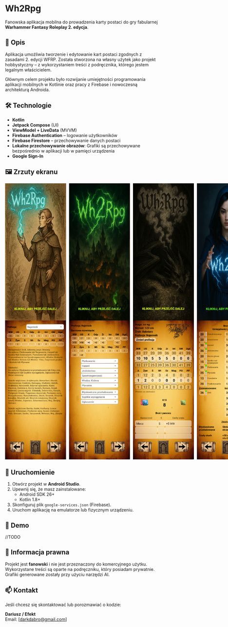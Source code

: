 # Wh2Rpg

Fanowska aplikacja mobilna do prowadzenia karty postaci do gry fabularnej **Warhammer Fantasy Roleplay 2. edycja**.

## 🎯 Opis

Aplikacja umożliwia tworzenie i edytowanie kart postaci zgodnych z zasadami 2. edycji WFRP. Została stworzona na własny użytek jako projekt hobbystyczny – z wykorzystaniem treści z podręcznika, którego jestem legalnym właścicielem.

Głównym celem projektu było rozwijanie umiejętności programowania aplikacji mobilnych w Kotlinie oraz pracy z Firebase i nowoczesną architekturą Androida.

## 🛠 Technologie

- **Kotlin**
- **Jetpack Compose** (UI)
- **ViewModel + LiveData** (MVVM)
- **Firebase Authentication** – logowanie użytkowników
- **Firebase Firestore** – przechowywanie danych postaci
- **Lokalne przechowywanie obrazów**: Grafiki są przechowywane bezpośrednio w aplikacji lub w pamięci urządzenia
- **Google Sign-In**

## 🖼 Zrzuty ekranu

<div style="display: flex; gap: 10px;">
  <img src="screenshots/screen01.png" width="200"/>
  <img src="screenshots/screen02.png" width="200"/>
  <img src="screenshots/screen03.png" width="200"/>
  <img src="screenshots/screen04.png" width="200"/>
</div>
<div style="display: flex; gap: 10px;">
  <img src="screenshots/screen5.png" width="200"/>
  <img src="screenshots/screen6.png" width="200"/>
  <img src="screenshots/screen7.png" width="200"/>
  <img src="screenshots/screen8.png" width="200"/>
</div>

## 🚀 Uruchomienie

1. Otwórz projekt w **Android Studio**.
2. Upewnij się, że masz zainstalowane:
   - Android SDK 26+
   - Kotlin 1.8+
3. Skonfiguruj plik `google-services.json` (Firebase).
4. Uruchom aplikację na emulatorze lub fizycznym urządzeniu.

## 🧪 Demo

//TODO

## 📌 Informacja prawna

Projekt jest **fanowski** i nie jest przeznaczony do komercyjnego użytku. Wykorzystane treści są oparte na podręczniku, który posiadam prywatnie. Grafiki generowane zostały przy użyciu narzędzi AI.

## 📫 Kontakt

Jeśli chcesz się skontaktować lub porozmawiać o kodzie:

**Dariusz / Efekt**  
Email: [darkdabro@gmail.com]  

